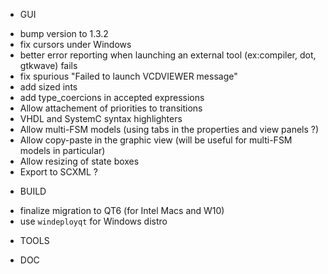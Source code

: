 * GUI
- bump version to 1.3.2
- fix cursors under Windows
- better error reporting when launching an external tool (ex:compiler, dot, gtkwave) fails 
- fix spurious "Failed to launch VCDVIEWER message"
- add sized ints
- add type_coercions in accepted expressions
- Allow attachement of priorities to transitions
- VHDL and SystemC syntax highlighters
- Allow multi-FSM models (using tabs in the properties and view panels ?)
- Allow copy-paste in the graphic view (will be useful for multi-FSM models in particular)
- Allow resizing of state boxes
- Export to SCXML ?

* BUILD
- finalize migration to QT6 (for Intel Macs and W10)
- use `windeployqt` for Windows distro

* TOOLS

* DOC

